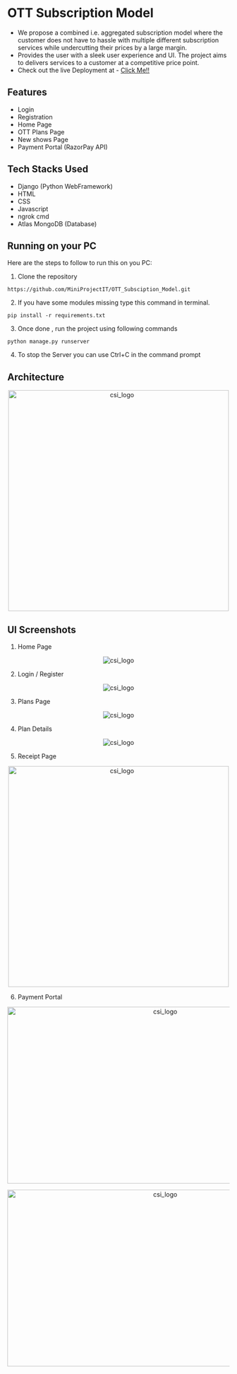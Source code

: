 # OTT Subscription Model

- We propose a combined i.e. aggregated subscription model where the customer does not have to hassle with multiple different subscription services while undercutting their prices by a large margin.
- Provides the user with a sleek user experience and UI. The project aims to delivers services to a customer at a competitive price point.
- Check out the live Deployment at - [Click Me!!](https://ottsubs.herokuapp.com/) 

## Features

- Login
- Registration
- Home Page
- OTT Plans Page
- New shows Page
- Payment Portal (RazorPay API)



## Tech Stacks Used

- Django (Python WebFramework)
- HTML
- CSS
- Javascript
- ngrok cmd
- Atlas MongoDB (Database)

## Running on your PC
Here are the steps to follow to run this on you PC:

1. Clone the repository
```
https://github.com/MiniProjectIT/OTT_Subsciption_Model.git
```

2. If you have some modules missing type this command in terminal.
```
pip install -r requirements.txt
```

3. Once done , run the project using following commands
```
python manage.py runserver
```

4. To stop the Server you can use Ctrl+C  in the command prompt

## Architecture
<p align="center">
  <a href="/">
    <img src="https://user-images.githubusercontent.com/83024561/197261904-7c925dfd-e6ca-4eb8-98ad-fb48ccfef386.png"
         alt="csi_logo" width="500" height="500">
  </a>
</p>



## UI Screenshots

1. Home Page
<p align="center">
  <img src="https://user-images.githubusercontent.com/83024561/197262380-0049a0e0-5b4a-4f65-81e3-01c72d6f8769.png"
         alt="csi_logo">
</p>

2. Login / Register
<p align="center">
  <img src="https://user-images.githubusercontent.com/83024561/197262568-1be88149-409f-412b-8a07-2c61e80b3ae0.png"
         alt="csi_logo">
</p>


3. Plans Page
<p align="center">
  <img src="https://user-images.githubusercontent.com/83024561/197262698-84097b4e-8bdb-444f-8346-3d28940f0cca.png"
         alt="csi_logo">
</p>


4. Plan Details
<p align="center">
  <img src="https://user-images.githubusercontent.com/83024561/197262777-9f3ffa17-bb39-4009-9cf4-4459afee62de.png"
         alt="csi_logo">
</p>

5. Receipt Page
<p align="center">
  <img src="https://user-images.githubusercontent.com/83024561/197262882-02ca90ea-5931-4dc5-8d8b-c910eb9d6b20.png"
         alt="csi_logo" width="500" height="500">
</p>

6. Payment Portal 

<p align="center">
  <img src="https://user-images.githubusercontent.com/83024561/197263197-d147d98f-e3c1-4669-a398-a37b0cdcd2b6.png"
         alt="csi_logo" width="700" height="400">
</p>

<p align="center">
  <img src="https://user-images.githubusercontent.com/83024561/197263556-f6ef183c-4886-4e4d-a291-dcfdf6c22a77.png"
         alt="csi_logo" width="700" height="400">
</p>
